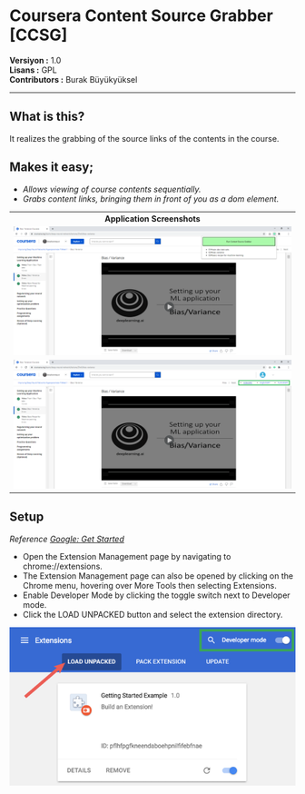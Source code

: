 # Coursera Content Source Grabber [CCSG]

**Versiyon	:**  1.0 		<br />
**Lisans  	:**  GPL 		<br />
**Contributors  :**  Burak Büyükyüksel	<br />

<hr />

## What is this?
It realizes the grabbing of the source links of the contents in the course.

## Makes it easy;

*	<i> Allows viewing of course contents sequentially.</span> </i>
*	<i> Grabs content links, bringing them in front of you as a dom element. </i>

<table>
	<tr>
		<th colspan=3> <b> Application Screenshots </b> </th>	
	</tr>
	<tr>
		<td><img src = "SS/SS-01.png"  /> </td>
	</tr>
	<tr>
		<td><img src = "SS/SS-02.png"  /> </td>
	</tr>
</table>

## Setup
<i>Reference <a href="https://developer.chrome.com/docs/extensions/mv2/getstarted/">Google: Get Started</a></i>

* Open the Extension Management page by navigating to chrome://extensions.
* The Extension Management page can also be opened by clicking on the Chrome menu, hovering over More Tools then selecting Extensions.
* Enable Developer Mode by clicking the toggle switch next to Developer mode.
* Click the LOAD UNPACKED button and select the extension directory.
<img src = "SS/SS-Google.png" />